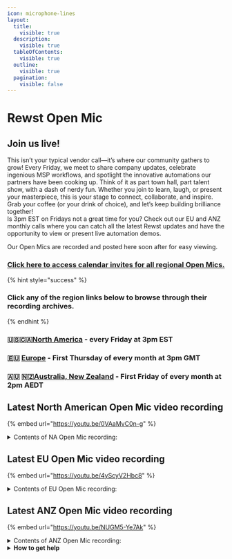 ```yaml
---
icon: microphone-lines
layout:
  title:
    visible: true
  description:
    visible: true
  tableOfContents:
    visible: true
  outline:
    visible: true
  pagination:
    visible: false
---
```


# Rewst Open Mic

##

## **Join us live!**

This isn’t your typical vendor call—it’s where our community gathers to grow! Every Friday, we meet to share company updates, celebrate ingenious MSP workflows, and spotlight the innovative automations our partners have been cooking up. Think of it as part town hall, part talent show, with a dash of nerdy fun. Whether you join to learn, laugh, or present your masterpiece, this is your stage to connect, collaborate, and inspire. Grab your coffee (or your drink of choice), and let’s keep building brilliance together!\
Is 3pm EST on Fridays not a great time for you? Check out our EU and ANZ monthly calls where you can catch all the latest Rewst updates and have the opportunity to view or present live automation demos.

Our Open Mics are recorded and posted here soon after for easy viewing.&#x20;

### [Click here to access calendar invites for all regional Open Mics.](https://go.rew.st/open-mic?hs_preview=BFeQDWBI-187816500244)

{% hint style="success" %}
### Click any of the region links below to browse through their recording archives.
{% endhint %}

### 🇺🇸🇨🇦[North America](roc-open-mics-north-america/) - every Friday at 3pm EST

### 🇪🇺 [Europe](roc-open-mics-europe/) - First Thursday of every month at 3pm GMT

### 🇦🇺 🇳🇿[Australia, New Zealand](roc-open-mics-oceania/) - First Friday of every month at 2pm AEDT



## Latest North American Open Mic video recording

{% embed url="https://youtu.be/0VAaMvC0n-g" %}

<details>

<summary>Contents of NA Open Mic recording:</summary>

* 🎙️ "Aharon" opens with reminders about the call, Flow registration urgency, and the importance of asking questions to succeed with automation.
* 📹 George encourages community content contributions for Workflow Wednesday and shares a success story.
* 🛠️ Danial presents updates like “no validate” in Halo PSA, new ServiceNow triggers, and UI improvements.
* 📦 JP shares marketplace progress on bug fixes, transforms, and upcoming refactors.
* 🏫 Clea gives shoutouts to new certification earners and highlights updates to Cluck University’s layout and calendar.
* 🔐 Stephen demos a face-checking workflow using Entra Verified ID to securely verify identities across tenants.
* 📦 Jen shares a QR-based label and inventory tracking workflow using Halo and Roost to manage tech items.
* 🤖 Emmitt shows a workflow using Teams bots to track ticket status changes and escalate after delays.
* ⚙️ Owen demos a GitHub-shared workflow for monitoring admin password alerts via Microsoft Graph.
* 🧪 Ben shares form tips like markdown tricks, prefilled fields, and hidden metadata use cases.
* 💬 Q\&A covers crate improvement requests, folder features, filtering execution history, error handling in workflows, and onboarding edge cases.

</details>

## Latest EU Open Mic video recording

{% embed url="https://youtu.be/4yScyV2Hbc8" %}

<details>

<summary>Contents of EU Open Mic recording:</summary>

* 🎤 The session begins with George channeling Aharon’s usual Open Mic intro, emphasizing Discord engagement, asking questions, and tracking time savings.
* 🧰 Danial gives a product update for April, showcasing new integrations with Cork, Slide, Notion, and Asana, and introducing PowerShell in beta.
* 🧩 JP from the Marketplace team details April’s crate releases including admin alerts, RMM/AV gap analysis, and duplicate account detection.
* 🎓 Clea from Education shares updates including a redesigned onboarding page, advanced Jinja course, a webhook micro-course, and certifications.
* 📬 Ben presents a demo of a crate that alerts when mailboxes are nearing quota and explains how to configure and deploy it for proactive support.
* ⚙️ Craig Duff demos a custom solution that extracts data from CSVs sent via Ingram and loads it into SQL for BrightGauge analysis using PythonAnywhere.
* 📋 Elliot Rees walks through an automated IT Glue cheat sheet generator using Roost and HTML templates for tracking client software/service usage.
* 📣 George and Clea conclude by plugging cohort onboarding calls and encouraging participants to share and present at future sessions.

</details>

## Latest ANZ Open Mic video recording

{% embed url="https://youtu.be/NUGM5-Ye7Ak" %}

<details>

<summary>Contents of ANZ Open Mic recording:</summary>

* 🎤 Sarah welcomed attendees, introduced the Aussie Open Mic format, and shared details on Rewst's upcoming presence at Cynics Alliance 2025.
* 📊 Ray highlighted new integrations, UI updates, transform improvements, and increased PowerShell adoption.
* 🧱 Jo explained common Microsoft bundle errors and how to avoid them using updated documentation and tools.
* 🔐 Tim from Colton Computers demoed an automated M365 onboarding workflow that saves hours of manual setup.
* 🧠 Tim fielded technical questions on policy management, auditing, templates, and drift tracking tools.
* ⚙️ Ray showcased a PowerShell-based workflow and discussed scenarios where PowerShell excels over Ginger.
* 📦 Ray answered questions on importing PowerShell modules and customizing Azure Functions.
* 👋 Sarah wrapped up the session, inviting future demos and wishing everyone a good weekend.

</details>

<details>

<summary><strong>How to get help</strong></summary>

* 💬 Chat (Discord): [https://discord.gg/rewst​​ ](https://discord.gg/rewst%E2%80%8B%E2%80%8B)
  * Private #\{{ msp \}} channel
  * \#the-kewp
* 🎫 Submit Tickets to: the\_roc@rewst.io
* 📝 Feature Request + Integration Requests: [https://rewst.canny.io/](https://rewst.canny.io/)

**CLUCK UNIVERSITY – REWST TRAINING:**&#x20;

* 👨‍🏫 Live Instructor-Led Training: [https://calendly.com/cluck-u/](https://calendly.com/cluck-u/)
* 🏁 Rewst Foundations Training: [https://docs.rewst.help/cluck-university/rewst-foundations-10x](https://docs.rewst.help/cluck-university/rewst-foundations-10x)
* ▶️ On-demand Videos: [https://docs.rewst.help/cluck-university/rewst-foundations-10x](https://docs.rewst.help/cluck-university/rewst-foundations-10x)

**DOCS:**&#x20;

* 🥚 Rewst Docs: [https://docs.rewst.help ](https://docs.rewst.help)
* ⛩️ Jinja Docs: [https://jinja.palletsprojects.com/](https://jinja.palletsprojects.com/)

**KEY LINKS:**&#x20;

* 📝 Feature Request + Integration Requests: [https://rewst.canny.io/](https://rewst.canny.io/)

</details>

